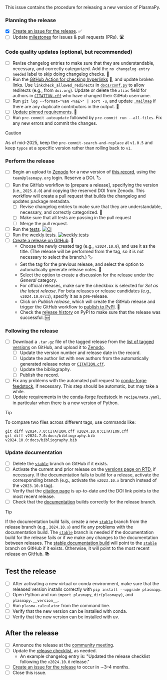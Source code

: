 This issue contains the procedure for releasing a new version of PlasmaPy.

### Planning the release

- [x] [Create an issue for the release]. ✅
- [ ] Update [milestones] for issues & pull requests (PRs). 🛣️

### Code quality updates (optional, but recommended)

- [ ] Revise changelog entries to make sure that they are understandable, necessary, and correctly categorized. Add the `no changelog entry needed` label to skip doing changelog checks. 📜
- [ ] Run the [GitHub Action for checking hyperlinks] 🔗, and update broken links. Use `linkcheck_allowed_redirects` in [`docs/conf.py`] to allow redirects (e.g., from `doi.org`). Update or delete the `alias` field for authors in [`CITATION.cff`] who have changed their GitHub username.
- [ ] Run `git log --format="%aN <%aE>" | sort -u`, and update [`.mailmap`] if there are any duplicate contributors in the output. 📧
- [ ] [Update pinned requirements]. 📍
- [ ] Run `pre-commit autoupdate` followed by `pre-commit run --all-files`. Fix any new errors and commit the changes.

> [!CAUTION]
> As of mid-2025, keep the `pre-commit-search-and-replace` at `v1.0.5` and keep `typos` at a specific version rather than rolling back to `v1`.

### Perform the release

- [ ] Begin an upload to [Zenodo] for a new version of [this record], using the `team@plasmapy.org` login. Reserve a DOI. 🏷️
- [ ] Run the GitHub workflow to [prepare a release], specifying the version (i.e., `2025.8.0`) and copying the reserved DOI from Zenodo. This workflow will create a pull request that builds the changelog and updates package metadata.
  - [ ] Revise changelog entries to make sure that they are understandable, necessary, and correctly categorized. 📜
  - [ ] Make sure that all tests are passing in the pull request 
  - [ ] Merge the pull request.
- [ ] Run the [tests]. [![CI](https://github.com/PlasmaPy/PlasmaPy/actions/workflows/tests.yml/badge.svg?branch=main)](https://github.com/PlasmaPy/PlasmaPy/actions/workflows/tests.yml)
- [ ] Run the [weekly tests]. [![weekly tests](https://github.com/PlasmaPy/PlasmaPy/actions/workflows/weekly.yml/badge.svg?branch=main)](https://github.com/PlasmaPy/PlasmaPy/actions/workflows/weekly-tests.yml)
- [ ] [Create a release on GitHub]. 🚀
  - Choose the newly created tag (e.g., `v2024.10.0`), and use it as the title. (The release will be performed from the tag, so it is not necessary to select the branch.) 🏷️
  - Set the tag for the previous release, and select the option to automatically generate release notes. 📜
  - Select the option to create a discussion for the release under the _General_ category.
  - For official releases, make sure the checkbox is selected for _Set as the latest release_. For beta releases or release candidates (e.g., `v2024.10.0rc1`), specify it as a pre-release.
  - Click on _Publish release_, which will create the GitHub release and trigger the GitHub workflow to [publish to PyPI]. 🚀
  - Check the [release history] on PyPI to make sure that the release was successful. 🆕

### Following the release

- [ ] Download a `.tar.gz` file of the tagged release from the [list of tagged versions] on GitHub, and upload it to [Zenodo].
  - [ ] Update the version number and release date in the record.
  - [ ] Update the author list with new authors from the automatically generated release notes or [`CITATION.cff`].
  - [ ] Update the bibliography.
  - [ ] Publish the record.
- [ ] Fix any problems with the automated pull request to [conda-forge feedstock], if necessary. This step should be automatic, but may take a while.
- [ ] Update requirements in the [conda-forge feedstock] in `recipe/meta.yaml`, in particular when there is a new version of Python.

> [!TIP]
> To compare two files across different tags, use commands like:
>
> ```shell
> git diff v2024.7.0:CITATION.cff v2024.10.0:CITATION.cff
> git diff v2024.7.0:docs/bibliography.bib v2024.10.0:docs/bibliography.bib
> ```

### Update documentation

- [ ] Delete the [`stable`] branch on GitHub if it exists.
- [ ] Activate the current and prior release on the [versions page on RTD], if necessary. If the documentation fails to build for a release, activate the corresponding branch (e.g., activate the `v2023.10.x` branch instead of the `v2023.10.0` tag).
- [ ] Verify that the [citation page] is up-to-date and the DOI link points to the most recent release.
- [ ] Check that the [documentation] builds correctly for the release branch.

> [!TIP]
> If the documentation build fails, create a new [`stable`] branch from the release branch (e.g., `2024.10.x`) and fix any problems with the documentation build. The [`stable`] branch is needed if the documentation build for the release fails or if we make any changes to the documentation between releases. The [stable documentation build] will point to the [`stable`] branch on GitHub if it exists. Otherwise, it will point to the most recent release on GitHub. 📚

## Test the release

- [ ] After activating a new virtual or conda environment, make sure that the released version installs correctly with `pip install --upgrade plasmapy`.
- [ ] Open Python and run `import plasmapy`, `dir(plasmapy)`, and `plasmapy.__version__`.
- [ ] Run `plasma-calculator` from the command line.
- [ ] Verify that the new version can be installed with conda.
- [ ] Verify that the new version can be installed with uv.

## After the release

- [ ] Announce the release at the [community meeting].
- [ ] Update the [release checklist], as needed.
  - An example changelog entry is: "Updated the release checklist following the `v2024.10.0` release."
- [ ] [Create an issue for the release] to occur in ∼3–4 months.
- [ ] Close this issue.

[citation page]: https://docs.plasmapy.org/en/stable/about/citation.html
[community meeting]: https://www.plasmapy.org/meetings/weekly
[conda-forge feedstock]: https://github.com/conda-forge/plasmapy-feedstock
[create a release on github]: https://github.com/PlasmaPy/PlasmaPy/releases/new
[create an issue for the release]: https://github.com/PlasmaPy/PlasmaPy/actions/workflows/create-release-issue.yml
[documentation]: https://docs.plasmapy/org/en/stable
[github action for checking hyperlinks]: https://github.com/PlasmaPy/PlasmaPy/actions/workflows/linkcheck.yml
[list of tagged versions]: https://github.com/PlasmaPy/PlasmaPy/tags
[milestones]: https://github.com/PlasmaPy/PlasmaPy/milestones
[publish to pypi]: https://github.com/PlasmaPy/PlasmaPy/blob/main/.github/workflows/publish-to-pypi.yml
[release checklist]: https://github.com/PlasmaPy/PlasmaPy/tree/main/.github/content/release-checklist.md
[release history]: https://pypi.org/project/plasmapy/#history
[stable documentation build]: https://docs.plasmapy.org/en/stable
[tests]: https://github.com/PlasmaPy/PlasmaPy/actions/workflows/tests.yml
[this record]: https://zenodo.org/doi/10.5281/zenodo.6774349
[update pinned requirements]: https://github.com/PlasmaPy/PlasmaPy/actions/workflows/update-pinned-reqs.yml
[versions page on rtd]: https://readthedocs.org/projects/plasmapy/versions/
[weekly tests]: https://github.com/PlasmaPy/PlasmaPy/actions/workflows/weekly.yml
[zenodo]: https://zenodo.org/me/uploads
[`.mailmap`]: https://github.com/PlasmaPy/PlasmaPy/blob/main/.mailmap
[`citation.cff`]: https://github.com/PlasmaPy/PlasmaPy/blob/main/CITATION.cff
[`docs/conf.py`]: https://github.com/PlasmaPy/PlasmaPy/blob/main/docs/conf.py
[`stable`]: https://github.com/PlasmaPy/PlasmaPy/tree/stable
